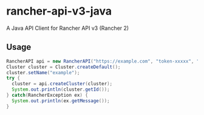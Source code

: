 # rancher-api-v3-java
A Java API Client for Rancher API v3 (Rancher 2)

## Usage
```java
RancherAPI api = new RancherAPI("https://example.com", "token-xxxxx", "xxxxxxxxxxxxxxxx");
Cluster cluster = Cluster.createDefault();
cluster.setName("example");
try {
  cluster = api.createCluster(cluster);
  System.out.println(cluster.getId());
} catch(RancherException ex) {
  System.out.println(ex.getMessage());
}
```
